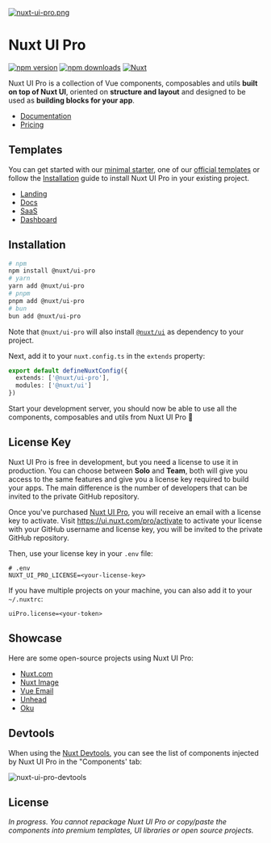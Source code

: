 [![nuxt-ui-pro.png](https://volta.s3.fr-par.scw.cloud/306965274_1682f2a7_dfc5_4c85_9807_6203cd568852_154cf5592c.png)](https://ui.nuxt.com/pro)

# Nuxt UI Pro

[![npm version][npm-version-src]][npm-version-href]
[![npm downloads][npm-downloads-src]][npm-downloads-href]
[![Nuxt][nuxt-src]][nuxt-href]

Nuxt UI Pro is a collection of Vue components, composables and utils **built on top of Nuxt UI**, oriented on **structure and layout** and designed to be used as **building blocks for your app**.

- [Documentation](https://ui.nuxt.com/pro/getting-started)
- [Pricing](https://ui.nuxt.com/pro/pricing)

## Templates

You can get started with our [minimal starter](https://github.com/nuxt-ui-pro/starter), one of our [official templates](https://ui.nuxt.com/pro/templates) or follow the [Installation](https://ui.nuxt.com/pro/getting-started/installation) guide to install Nuxt UI Pro in your existing project.

- [Landing](https://github.com/nuxt-ui-pro/landing)
- [Docs](https://github.com/nuxt-ui-pro/docs)
- [SaaS](https://github.com/nuxt-ui-pro/saas)
- [Dashboard](https://github.com/nuxt-ui-pro/dashboard)

## Installation

```bash
# npm
npm install @nuxt/ui-pro
# yarn
yarn add @nuxt/ui-pro
# pnpm
pnpm add @nuxt/ui-pro
# bun
bun add @nuxt/ui-pro
```

Note that `@nuxt/ui-pro` will also install [`@nuxt/ui`](https://ui.nuxt.com) as dependency to your project.

Next, add it to your `nuxt.config.ts` in the `extends` property:

```ts
export default defineNuxtConfig({
  extends: ['@nuxt/ui-pro'],
  modules: ['@nuxt/ui']
})
```

Start your development server, you should now be able to use all the components, composables and utils from Nuxt UI Pro 🚀

## License Key

Nuxt UI Pro is free in development, but you need a license to use it in production. You can choose between **Solo** and **Team**, both will give you access to the same features and give you a license key required to build your apps. The main difference is the number of developers that can be invited to the private GitHub repository.

Once you've purchased [Nuxt UI Pro](https://ui.nuxt.com/pro/pricing), you will receive an email with a license key to activate. Visit https://ui.nuxt.com/pro/activate to activate your license with your GitHub username and license key, you will be invited to the private GitHub repository.

Then, use your license key in your `.env` file:

```
# .env
NUXT_UI_PRO_LICENSE=<your-license-key>
```

If you have multiple projects on your machine, you can also add it to your `~/.nuxtrc`:

```
uiPro.license=<your-token>
```

## Showcase

Here are some open-source projects using Nuxt UI Pro:

- [Nuxt.com](https://github.com/nuxt/nuxt.com)
- [Nuxt Image](https://github.com/nuxt/image/tree/main/docs)
- [Vue Email](https://github.com/vue-email/docs)
- [Unhead](https://github.com/unjs/unhead/tree/main/docs)
- [Oku](https://github.com/oku-ui/docs)

## Devtools

When using the [Nuxt Devtools](https://devtools.nuxt.com), you can see the list of components injected by Nuxt UI Pro in the "Components' tab:

![nuxt-ui-pro-devtools](https://github.com/nuxt/ui-pro/assets/904724/4ec2862e-91a0-4ae1-9458-264983d39b6e)

<!-- Badges -->
[npm-version-src]: https://img.shields.io/npm/v/@nuxt/ui-pro/latest.svg?style=flat&colorA=020420&colorB=00DC82
[npm-version-href]: https://npmjs.com/package/@nuxt/ui-pro

[npm-downloads-src]: https://img.shields.io/npm/dm/@nuxt/ui-pro.svg?style=flat&colorA=020420&colorB=00DC82
[npm-downloads-href]: https://npmjs.com/package/@nuxt/ui-pro

[nuxt-src]: https://img.shields.io/badge/Nuxt-020420?logo=nuxt.js
[nuxt-href]: https://nuxt.com

## License

*In progress. You cannot repackage Nuxt UI Pro or copy/paste the components into premium templates, UI libraries or open source projects.*
